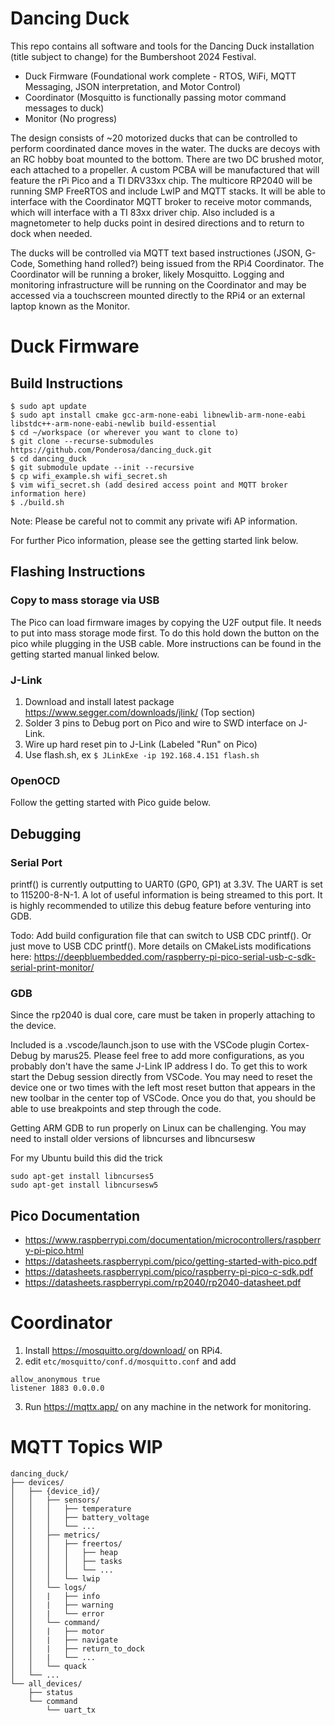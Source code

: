 # Dancing Duck

This repo contains all software and tools for the Dancing Duck installation (title subject to change) for the Bumbershoot 2024 Festival. 

- Duck Firmware (Foundational work complete - RTOS, WiFi, MQTT Messaging, JSON interpretation, and Motor Control)
- Coordinator (Mosquitto is functionally passing motor command messages to duck)
- Monitor (No progress)

The design consists of ~20 motorized ducks that can be controlled to perform coordinated dance moves in the water. The ducks are decoys with an RC hobby boat mounted to the bottom. There are two DC brushed motor, each attached to a propeller. A custom PCBA will be manufactured that will feature the rPi Pico and a TI DRV33xx chip. The multicore RP2040 will be running SMP FreeRTOS and include LwIP and MQTT stacks. It will be able to interface with the Coordinator MQTT broker to receive motor commands, which will interface with a TI 83xx driver chip. Also included is a magnetometer to help ducks point in desired directions and to return to dock when needed.  

The ducks will be controlled via MQTT text based instructiones (JSON, G-Code, Something hand rolled?) being issued from the RPi4 Coordinator. The Coordinator will be running a broker, likely Mosquitto. Logging and monitoring infrastructure will be running on the Coordinator and may be accessed via a touchscreen mounted directly to the RPi4 or an external laptop known as the Monitor. 

# Duck Firmware
## Build Instructions
```
$ sudo apt update
$ sudo apt install cmake gcc-arm-none-eabi libnewlib-arm-none-eabi libstdc++-arm-none-eabi-newlib build-essential
$ cd ~/workspace (or wherever you want to clone to)
$ git clone --recurse-submodules https://github.com/Ponderosa/dancing_duck.git
$ cd dancing_duck
$ git submodule update --init --recursive
$ cp wifi_example.sh wifi_secret.sh
$ vim wifi_secret.sh (add desired access point and MQTT broker information here)
$ ./build.sh
```
Note: Please be careful not to commit any private wifi AP information.

For further Pico information, please see the getting started link below.

## Flashing Instructions
### Copy to mass storage via USB
The Pico can load firmware images by copying the U2F output file. It needs to put into mass storage mode first. To do this hold down the button on the pico while plugging in the USB cable. More instructions can be found in the getting started manual linked below.

### J-Link
1. Download and install latest package https://www.segger.com/downloads/jlink/ (Top section)
2. Solder 3 pins to Debug port on Pico and wire to SWD interface on J-Link.
3. Wire up hard reset pin to J-Link (Labeled "Run" on Pico)
4. Use flash.sh, ex `$ JLinkExe -ip 192.168.4.151 flash.sh`

### OpenOCD
Follow the getting started with Pico guide below.

## Debugging

### Serial Port
printf() is currently outputting to UART0 (GP0, GP1) at 3.3V. The UART is set to 115200-8-N-1. A lot of useful information is being streamed to this port. It is highly recommended to utilize this debug feature before venturing into GDB. 

Todo: Add build configuration file that can switch to USB CDC printf(). Or just move to USB CDC printf(). More details on CMakeLists modifications here: https://deepbluembedded.com/raspberry-pi-pico-serial-usb-c-sdk-serial-print-monitor/

### GDB
Since the rp2040 is dual core, care must be taken in properly attaching to the device. 

Included is a .vscode/launch.json to use with the VSCode plugin Cortex-Debug by marus25. Please feel free to add more configurations, as you probably don't have the same J-Link IP address I do. To get this to work start the Debug session directly from VSCode. You may need to reset the device one or two times with the left most reset button that appears in the new toolbar in the center top of VSCode. Once you do that, you should be able to use breakpoints and step through the code. 

Getting ARM GDB to run properly on Linux can be challenging. You may need to install older versions of libncurses and libncursesw

For my Ubuntu build this did the trick
```
sudo apt-get install libncurses5
sudo apt-get install libncursesw5
```

## Pico Documentation
- https://www.raspberrypi.com/documentation/microcontrollers/raspberry-pi-pico.html
- https://datasheets.raspberrypi.com/pico/getting-started-with-pico.pdf
- https://datasheets.raspberrypi.com/pico/raspberry-pi-pico-c-sdk.pdf
- https://datasheets.raspberrypi.com/rp2040/rp2040-datasheet.pdf

# Coordinator
1. Install https://mosquitto.org/download/ on RPi4.
2. edit `etc/mosquitto/conf.d/mosquitto.conf` and add 
```
allow_anonymous true
listener 1883 0.0.0.0
```
3. Run https://mqttx.app/ on any machine in the network for monitoring.

# MQTT Topics WIP
```
dancing_duck/
├── devices/
│   ├── {device_id}/
│   │   ├── sensors/
│   │   │   ├── temperature
│   │   │   ├── battery_voltage
│   │   │   └── ...
│   │   ├── metrics/
│   │   │   ├── freertos/
│   │   │   │   ├── heap
│   │   │   │   ├── tasks
│   │   │   │   └── ...
│   │   │   └── lwip
│   │   └── logs/
│   │   |   ├── info
│   │   |   ├── warning
│   │   |   └── error
│   │   └── command/
│   │   |   ├── motor
│   │   |   ├── navigate
│   │   |   ├── return_to_dock
│   │   |   └── ...
│   │   └── quack
│   └── ...
└── all_devices/
    ├── status
    └── command
        └── uart_tx
```